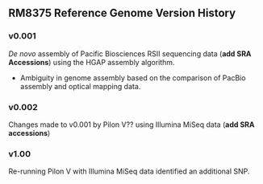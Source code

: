 ## RM8375 Reference Genome Version History
### v0.001
_De novo_ assembly of Pacific Biosciences RSII sequencing data (__add SRA Accessions__) using the HGAP assembly algorithm.

* Ambiguity in genome assembly based on the comparison of PacBio assembly and optical mapping data.

### v0.002
Changes made to v0.001 by Pilon V?? using Illumina MiSeq data (__add SRA accessions__)

### v1.00
Re-running Pilon V with Illumina MiSeq data identified an additional SNP.
